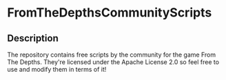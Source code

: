 # FromTheDepthsCommunityScripts
## Description
The repository contains free scripts by the community for the game From The Depths.
They're licensed under the Apache License 2.0 so feel free to use and modify them in terms of it!
